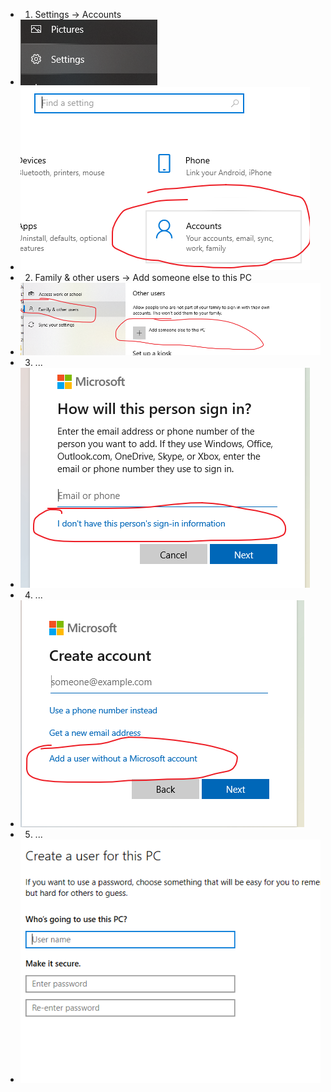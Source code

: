 - 1. Settings -> Accounts
- ![98950345bd53697f3364b13d81a8e123.png](../../../../_resources/98950345bd53697f3364b13d81a8e123.png)
- ![736a92066cc6380df87e5a561cea0a51.png](../../../../_resources/736a92066cc6380df87e5a561cea0a51.png)
- 2. Family & other users -> Add someone else to this PC
- ![8435418ab056fac7689043cf67e29f4f.png](../../../../_resources/8435418ab056fac7689043cf67e29f4f.png)
- 3. ...
- ![29941288d7f4b1ac6ca56b4c2f4f6f3c.png](../../../../_resources/29941288d7f4b1ac6ca56b4c2f4f6f3c.png)
- 4. ...
- ![6136e04dd4107b832ae9f00fdfda8e9a.png](../../../../_resources/6136e04dd4107b832ae9f00fdfda8e9a.png)
- 5. ...
- ![ead49068754fc40ee3cd5093399e8ef4.png](../../../../_resources/ead49068754fc40ee3cd5093399e8ef4.png)